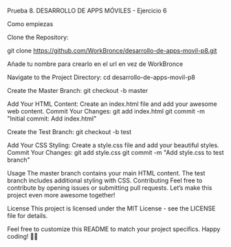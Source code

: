 Prueba 8. DESARROLLO DE APPS MÓVILES - Ejercicio 6

Como empiezas

Clone the Repository:

git clone https://github.com/WorkBronce/desarrollo-de-apps-movil-p8.git

Añade tu nombre para crearlo en el url en vez de WorkBronce

Navigate to the Project Directory:
cd desarrollo-de-apps-movil-p8

Create the Master Branch:
git checkout -b master

Add Your HTML Content:
Create an index.html file and add your awesome web content.
Commit Your Changes:
git add index.html
git commit -m "Initial commit: Add index.html"

Create the Test Branch:
git checkout -b test

Add Your CSS Styling:
Create a style.css file and add your beautiful styles.
Commit Your Changes:
git add style.css
git commit -m "Add style.css to test branch"

Usage
The master branch contains your main HTML content.
The test branch includes additional styling with CSS.
Contributing
Feel free to contribute by opening issues or submitting pull requests. Let’s make this project even more awesome together!

License
This project is licensed under the MIT License - see the LICENSE file for details.

Feel free to customize this README to match your project specifics. Happy coding! 🚀🌟
